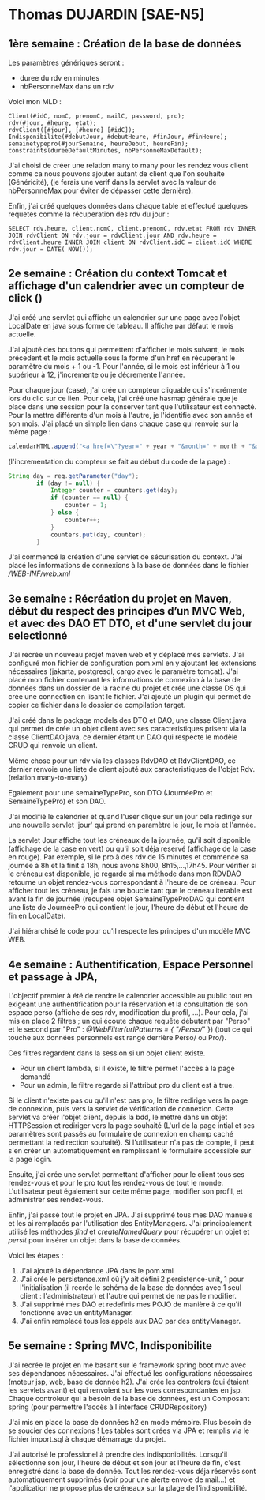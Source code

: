 # Thomas DUJARDIN [SAE-N5]

## 1ère semaine : Création de la base de données

Les paramètres génériques seront : 
- duree du rdv en minutes
- nbPersonneMax dans un rdv

Voici mon MLD : 

    Client(#idC, nomC, prenomC, mailC, password, pro);
    rdv(#jour, #heure, etat);
    rdvClient([#jour], [#heure] [#idC]);
    Indisponibilite(#debutJour, #debutHeure, #finJour, #finHeure);
    semainetypepro(#jourSemaine, heureDebut, heureFin);
    constraints(dureeDefaultMinutes, nbPersonneMaxDefault);

J'ai choisi de créer une relation many to many pour les rendez vous client comme ca nous pouvons ajouter autant de client que l'on souhaite (Généricité), (je ferais une verif dans la servlet avec la valeur de nbPersonneMax pour éviter de dépasser cette dernière).

Enfin, j'ai créé quelques données dans chaque table et effectué quelques requetes comme la récuperation des rdv du jour : 

``
    SELECT
    rdv.heure,
    client.nomC,
    client.prenomC,
    rdv.etat
    FROM
    rdv
    INNER JOIN
    rdvClient
    ON
    rdv.jour = rdvClient.jour
    AND
    rdv.heure = rdvClient.heure
    INNER JOIN
    client
    ON
    rdvClient.idC = client.idC
    WHERE
    rdv.jour = DATE( NOW()); 
``



## 2e semaine : Création du context Tomcat et affichage d'un calendrier avec un compteur de click ()

J'ai créé une servlet qui affiche un calendrier sur une page avec l'objet LocalDate en java sous forme de tableau. Il affiche par défaut le mois actuelle.

J'ai ajouté des boutons qui permettent d'afficher le mois suivant, le mois précedent et le mois actuelle sous la forme d'un href en récuperant le paramètre du mois + 1 ou -1.
Pour l'année, si le mois est inférieur à 1 ou supérieur à 12, j'incremente ou je décremente l'année.

Pour chaque jour (case), j'ai crée un compteur cliquable qui s'incrémente lors du clic sur ce lien. Pour cela, j'ai créé une hasmap générale que je place dans une session pour la conserver tant que l'utilisateur est connecté.
Pour la mettre différente d'un mois à l'autre, je l'identifie avec son année et son mois.
J'ai placé un simple lien dans chaque case qui renvoie sur la même page : 

```java
calendarHTML.append("<a href=\"?year=" + year + "&month=" + month + "&day=").append(dayStr).append("\">" + counter +"</a>");
```

(l'incrementation du compteur se fait au début du code de la page) : 

```java
String day = req.getParameter("day");
        if (day != null) {
            Integer counter = counters.get(day);
            if (counter == null) {
                counter = 1;
            } else {
                counter++;
            }
            counters.put(day, counter);
        }
```

J'ai commencé la création d'une servlet de sécurisation du context. J'ai placé les informations de connexions à la base de données dans le fichier */WEB-INF/web.xml*


## 3e semaine : Récréation du projet en Maven, début du respect des principes d’un MVC Web, et avec des DAO ET DTO, et d'une servlet du jour selectionné

J'ai recrée un nouveau projet maven web et y déplacé mes servlets. J'ai configuré mon fichier de configuration pom.xml en y ajoutant les extensions nécessaires (jakarta, postgresql, cargo avec le paramètre tomcat). J'ai placé mon fichier contenant les informations de connexion à la base de données dans un dossier de la racine du projet et crée une classe DS qui crée une connection en lisant le fichier. J'ai ajouté un plugin qui permet de copier ce fichier dans le dossier de compilation target.

J'ai créé dans le package models des DTO et DAO, une classe Client.java qui permet de crée un objet client avec ses caracteristiques prisent via la classe ClientDAO.java, ce dernier étant un DAO qui respecte le modèle CRUD qui renvoie un client.

Même chose pour un rdv via les classes RdvDAO et RdvClientDAO, ce dernier renvoie une liste de client ajouté aux caracteristiques de l'objet Rdv. (relation many-to-many)

Egalement pour une semaineTypePro, son DTO (JournéePro et SemaineTypePro) et son DAO.

J'ai modifié le calendrier et quand l'user clique sur un jour cela redirige sur une nouvelle servlet 'jour' qui prend en paramètre le jour, le mois et l'année.

La servlet Jour affiche tout les créneaux de la journée, qu'il soit disponible (affichage de la case en vert) ou qu'il soit déja reservé (affichage de la case en rouge). Par exemple, si le pro à des rdv de 15 minutes et commence sa journée à 8h et la finit à 18h, nous avons 8h00, 8h15,...,17h45. 
Pour vérifier si le créneau est disponible, je regarde si ma méthode dans mon RDVDAO retourne un objet rendez-vous correspondant à l'heure de ce créneau. Pour afficher tout les créneau, je fais une boucle tant que le créneau iterable est avant la fin de journée (recupere objet SemaineTypeProDAO qui contient une liste de JournéePro qui contient le jour, l'heure de début et l'heure de fin en LocalDate).

J'ai hiérarchisé le code pour qu'il respecte les principes d'un modèle MVC WEB.

## 4e semaine : Authentification, Espace Personnel et passage à JPA,

L'objectif premier à été de rendre le calendrier accessible au public tout en exigeant une authentification pour la réservation et la consultation de son espace perso (affiche de ses rdv, modification du profil, ...). Pour cela, j'ai mis en place 2 filtres ; un qui écoute chaque requête débutant par "Perso" et le second par "Pro" : *@WebFilter(urlPatterns = { "/Perso/*" }) (tout ce qui touche aux données personnels est rangé derrière Perso/ ou Pro/).

Ces filtres regardent dans la session si un objet client existe. 
- Pour un client lambda, si il existe, le filtre permet l'accès à la page demandé 
- Pour un admin, le filtre regarde si l'attribut pro du client est à true. 

Si le client n'existe pas ou qu'il n'est pas pro, le filtre redirige vers la page de connexion, puis vers la servlet de vérification de connexion. Cette servlet va créer l'objet client, depuis la bdd, le mettre dans un objet HTTPSession et rediriger vers la page souhaité (L'url de la page intial et ses paramètres sont passés au formulaire de connexion en champ caché permettant la redirection souhaité). Si l'utilisateur n'a pas de compte, il peut s'en créer un automatiquement en remplissant le formulaire accessible sur la page login.

Ensuite, j'ai crée une servlet permettant d'afficher pour le client tous ses rendez-vous et pour le pro tout les rendez-vous de tout le monde. L'utilisateur peut également sur cette même page, modifier son profil, et administrer ses rendez-vous.

Enfin, j'ai passé tout le projet en JPA. J'ai supprimé tous mes DAO manuels et les ai remplacés par l'utilisation des EntityManagers. J'ai principalement utilisé les méthodes *find* et *createNamedQuery* pour récupérer un objet et *persit* pour insérer un objet dans la base de données. 

Voici les étapes :
1. J'ai ajouté la dépendance JPA dans le pom.xml
2. J'ai crée le persistence.xml où j'y ait défini 2 persistence-unit, 1 pour l'initialisation (il recrée le schéma de la base de données avec 1 seul client : l'administrateur) et l'autre qui permet de ne pas le modifier.
3. J'ai supprimé mes DAO et redefinis mes POJO de manière à ce qu'il fonctionne avec un entityManager.
4. J'ai enfin remplacé tous les appels aux DAO par des entityManager.


## 5e semaine : Spring MVC, Indisponibilite

J'ai recrée le projet en me basant sur le framework spring boot mvc avec ses dépendances nécessaires. J'ai effectué les configurations nécessaires (moteur jsp, web, base de donnée h2).
J'ai crée les controlers (qui étaient les servlets avant) et qui renvoient sur les vues correspondantes en jsp.
Chaque controleur qui a besoin de la base de données, est un Composant spring (pour permettre l'accès à l'interface CRUDRepository)

J'ai mis en place la base de données h2 en mode mémoire. Plus besoin de se soucier des connexions ! Les tables sont crées via JPA et remplis via le fichier import.sql à chaque démarrage du projet.

J'ai autorisé le professionel à prendre des indisponibilités. Lorsqu'il sélectionne son jour, l'heure de début et son jour et l'heure de fin, c'est enregistré dans la base de donnée. Tout les rendez-vous déja réservés sont automatiquement supprimés (voir pour une alerte envoie de mail...) et l'application ne propose plus de créneaux sur la plage de l'indisponibilité.